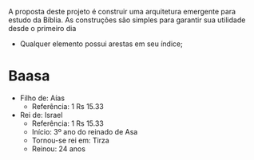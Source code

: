 A proposta deste projeto é construir uma arquitetura emergente para estudo da Bíblia.
As construções são simples para garantir sua utilidade desde o primeiro dia
- Qualquer elemento possui arestas em seu índice;

# Baasa
- Filho de: Aías
  - Referência: 1 Rs 15.33
- Rei de: Israel
  - Referência: 1 Rs 15.33
  - Início: 3º ano do reinado de Asa
  - Tornou-se rei em: Tirza
  - Reinou: 24 anos